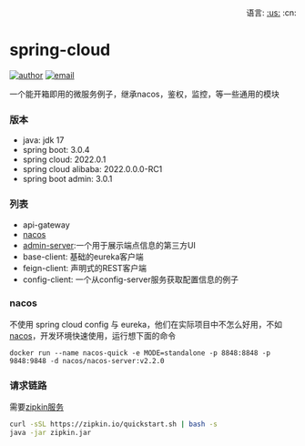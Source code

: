 <div align="right">
  语言: 
  <a title="英文" href="README.md">:us:</a>
  :cn:
</div>

# spring-cloud

[![author](https://img.shields.io/badge/author-mrtt-blue.svg)](https://jiangtj.gitlab.io/me)
[![email](https://img.shields.io/badge/email-jiang.taojie@foxmail.com-blue.svg)](mailto:jiang.taojie@foxmail.com)

一个能开箱即用的微服务例子，继承nacos，鉴权，监控，等一些通用的模块

### 版本
- java: jdk 17
- spring boot: 3.0.4
- spring cloud: 2022.0.1
- spring cloud alibaba: 2022.0.0.0-RC1
- spring boot admin: 3.0.1

### 列表
- api-gateway
- [nacos](https://github.com/nacos-group/nacos-docker)
- [admin-server](https://github.com/codecentric/spring-boot-admin):一个用于展示端点信息的第三方UI
- base-client: 基础的eureka客户端
- feign-client: 声明式的REST客户端
- config-client: 一个从config-server服务获取配置信息的例子

### nacos

不使用 spring cloud config 与 eureka，他们在实际项目中不怎么好用，不如[nacos](https://github.com/nacos-group/nacos-docker)，开发环境快速使用，运行想下面的命令

```shell
docker run --name nacos-quick -e MODE=standalone -p 8848:8848 -p 9848:9848 -d nacos/nacos-server:v2.2.0
```

### 请求链路
需要[zipkin服务](https://github.com/openzipkin/zipkin)
```bash
curl -sSL https://zipkin.io/quickstart.sh | bash -s
java -jar zipkin.jar
```


